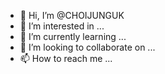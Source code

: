 - 👋 Hi, I’m @CHOIJUNGUK
- 👀 I’m interested in ...
- 🌱 I’m currently learning ...
- 💞️ I’m looking to collaborate on ...
- 📫 How to reach me ...

<!---
CHOIJUNGUK/CHOIJUNGUK is a ✨ special ✨ repository because its `README.md` (this file) appears on your GitHub profile.
You can click the Preview link to take a look at your changes.
--->
